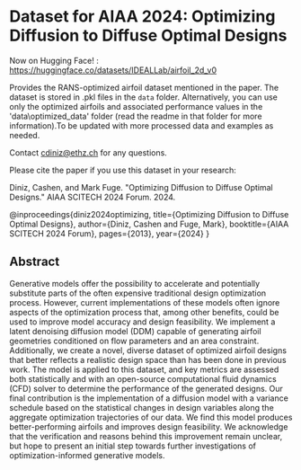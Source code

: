 # Dataset for AIAA 2024: Optimizing Diffusion to Diffuse Optimal Designs
Now on Hugging Face! : https://huggingface.co/datasets/IDEALLab/airfoil_2d_v0

Provides the RANS-optimized airfoil dataset mentioned in the paper. The dataset is stored in .pkl files in the `data` folder. Alternatively, you can use only the optimized airfoils and associated performance values in the 'data\optimized_data' folder (read the readme in that folder for more information).To be updated with more processed data and examples as needed. 

Contact cdiniz@ethz.ch for any questions.

Please cite the paper if you use this dataset in your research:

Diniz, Cashen, and Mark Fuge. "Optimizing Diffusion to Diffuse Optimal Designs." AIAA SCITECH 2024 Forum. 2024.

@inproceedings{diniz2024optimizing,
  title={Optimizing Diffusion to Diffuse Optimal Designs},
  author={Diniz, Cashen and Fuge, Mark},
  booktitle={AIAA SCITECH 2024 Forum},
  pages={2013},
  year={2024}
}

## Abstract
Generative models offer the possibility to accelerate and potentially substitute parts of the often expensive traditional design optimization process. However, current implementations of these models often ignore aspects of the optimization process that, among other benefits, could be used to improve model accuracy and design feasibility. We implement a latent denoising diffusion model (DDM) capable of generating airfoil geometries conditioned on flow parameters and an area constraint. Additionally, we create a novel, diverse dataset of optimized airfoil designs that better reflects a realistic design space than has been done in previous work. The model is applied to this dataset, and key metrics are assessed both statistically and with an open-source computational fluid dynamics (CFD) solver to determine the performance of the generated designs. Our final contribution is the implementation of a diffusion model with a variance schedule based on the statistical changes in design variables along the aggregate optimization trajectories of our data. We find this model produces better-performing airfoils and improves design feasibility. We acknowledge that the verification and reasons behind this improvement remain unclear, but hope to present an initial step towards further investigations of optimization-informed generative models.
